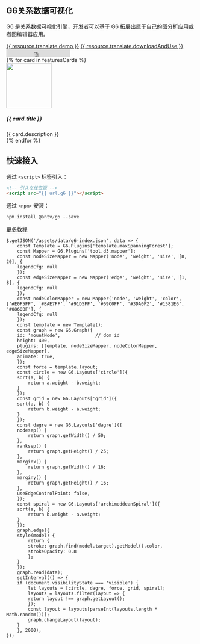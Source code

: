 <!--
template: home
title: G6
keywords:
  - G6
  - Graph
  - Tree
  - Net
  - 图
  - 树
  - 网
description: G6 是解决流程图和关系分析的图表库，集成了大量的交互，可以轻松的进行动态流程图和关系网络的开发。
featuresCards:
  - img: ${assets}/image/home/features-simple.svg
    title: 完备的基础设施
    description: 简单、易用、完备的图可视化引擎。
  - img: ${assets}/image/home/features-professional.svg
    title: 丰富插件
    description: 丰富、优雅、易于复用的解决方案
  - img: ${assets}/image/home/features-powerful.svg
    title: 强大扩展能力
    description: 高可订制，满足你无限的创意
resource:
  jsFiles:
    - ${url.g6}
    - ${url['g6-plugins']}
-->

<style>
.node-tool {
  border-radius: 6px;
  padding: 6px;
  font-size: 14px;
  color: #666;
  list-style-type:none;
  background: #fff;
  box-shadow: 0 2px 5px #ccc;
}
.node-tool li {
  padding: 4px 2px;
}
.node-tool li:hover {
  color: #26A8FB;
  cursor: pointer;
}
.outter-graph-container{
    white-space:nowrap;
    width: 100%;
    z-index: 1;
}
.intro .header{
    position: relative
}
.texts {
    z-index: 2;
}
</style>

<section class="intro">
    <div class="container">
        <div class="header row">
            <div class="col-md-5 texts">
                <h1>G6关系数据可视化</h1>
                <p class="main-info">G6 是关系数据可视化引擎，开发者可以基于 G6 拓展出属于自己的图分析应用或者图编辑器应用。</p>
                <a href="{{ products.g6.links.demo.href }}" class="btn btn-primary btn-lg btn-round-link">{{ resource.translate.demo }}</a>
                <a href="{{base}}zh-cn/g6/1.x/tutorial/index.html#_安装" class="btn btn-light border btn-lg btn-round-link">{{ resource.translate.downloadAndUse }}</a>
                <iframe class="btn-round-link btn btn-light btn-lg github-btn" src="https://ghbtns.com/github-btn.html?user=antvis&repo=g6&type=star&count=true&size=large" frameborder="0" scrolling="0" width="170px" height="20px"></iframe>
            </div>
            <div id="mountNode" class="col-md-7 outter-graph-container"></div>
        </div>
    </div>
</section>

<section class="features text-center">
    <div class="container">
        <div class="row">
            {% for card in featuresCards %}
            <div class="feature col-md-4 text-center">
                <img src="{{ card.img }}" alt="" width="120" height="120">
                <h5>{{ card.title }}</h5>
                <div class="detail">{{ card.description }}</div>
            </div>
            {% endfor %}
        </div>
    </div>
</section>

<section class="get-started text-center">
<div class="container">
    <h2>快速接入</h2>
    <p>通过 <code>&lt;script&gt;</code> 标签引入：</p>
    
```html
<!-- 引入在线资源 -->
<script src="{{ url.g6 }}"></script>
```

<p class="pt-32">通过 <code>&lt;npm&gt;</code> 安装：</p>

```js
npm install @antv/g6 --save
```

</div>
<a href="{{ products.g6.links.tutorial.href }}"  class="btn btn-primary btn-lg btn-round-link more-tutorial">更多教程</a>
</section>

<!-- chart1 -->

```js-
$.getJSON('/assets/data/g6-index.json', data => {
    const Template = G6.Plugins['template.maxSpanningForest'];
    const Mapper = G6.Plugins['tool.d3.mapper'];
    const nodeSizeMapper = new Mapper('node', 'weight', 'size', [8, 20], {
    legendCfg: null
    });
    const edgeSizeMapper = new Mapper('edge', 'weight', 'size', [1, 8], {
    legendCfg: null
    });
    const nodeColorMapper = new Mapper('node', 'weight', 'color', ['#E0F5FF', '#BAE7FF', '#91D5FF', '#69C0FF', '#3DA0F2', '#1581E6', '#0860BF'], {
    legendCfg: null
    });
    const template = new Template();
    const graph = new G6.Graph({
    id: 'mountNode',             // dom id
    height: 400,
    plugins: [template, nodeSizeMapper, nodeColorMapper, edgeSizeMapper],
    animate: true,
    });
    const force = template.layout;
    const circle = new G6.Layouts['circle']({
    sort(a, b) {
        return a.weight - b.weight;
    }
    });
    const grid = new G6.Layouts['grid']({
    sort(a, b) {
        return b.weight - a.weight;
    }
    });
    const dagre = new G6.Layouts['dagre']({
    nodesep() {
        return graph.getWidth() / 50;
    },
    ranksep() {
        return graph.getHeight() / 25;
    },
    marginx() {
        return graph.getWidth() / 16;
    },
    marginy() {
        return graph.getHeight() / 16;
    },
    useEdgeControlPoint: false,
    });
    const spiral = new G6.Layouts['archimeddeanSpiral']({
    sort(a, b) {
        return b.weight - a.weight;
    }
    });
    graph.edge({
    style(model) {
        return {
        stroke: graph.find(model.target).getModel().color,
        strokeOpacity: 0.8
        };
    }
    });
    graph.read(data);
    setInterval(() => {
    if (document.visibilityState === 'visible') {
        let layouts = [circle, dagre, force, grid, spiral];
        layouts = layouts.filter(layout => {
        return layout !== graph.getLayout();
        });
        const layout = layouts[parseInt(layouts.length * Math.random())];
        graph.changeLayout(layout);
    }
    }, 2000);
});
```

<!-- chart2 -->

```js-
```

<!-- chart3 -->

```js-
```
